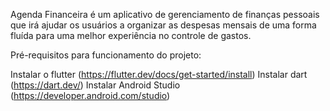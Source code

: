 
Agenda Financeira é um aplicativo de gerenciamento de finanças pessoais que irá ajudar os
usuários a organizar as despesas mensais de uma forma fluída para uma melhor experiência no
controle de gastos.

Pré-requisitos para funcionamento do projeto:

Instalar o flutter (https://flutter.dev/docs/get-started/install)
Instalar dart (https://dart.dev/)
Instalar Android Studio (https://developer.android.com/studio)
